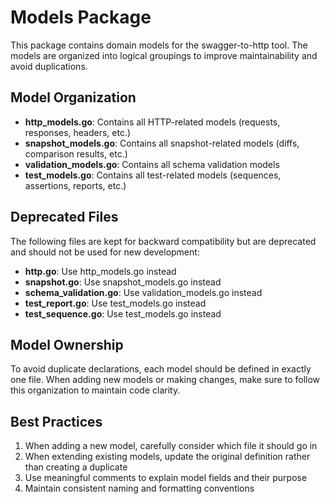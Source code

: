 # Models Package

This package contains domain models for the swagger-to-http tool. The models are organized into logical groupings to improve maintainability and avoid duplications.

## Model Organization

- **http_models.go**: Contains all HTTP-related models (requests, responses, headers, etc.)
- **snapshot_models.go**: Contains all snapshot-related models (diffs, comparison results, etc.)
- **validation_models.go**: Contains all schema validation models
- **test_models.go**: Contains all test-related models (sequences, assertions, reports, etc.)

## Deprecated Files

The following files are kept for backward compatibility but are deprecated and should not be used for new development:

- **http.go**: Use http_models.go instead
- **snapshot.go**: Use snapshot_models.go instead
- **schema_validation.go**: Use validation_models.go instead
- **test_report.go**: Use test_models.go instead
- **test_sequence.go**: Use test_models.go instead

## Model Ownership

To avoid duplicate declarations, each model should be defined in exactly one file. When adding new models or making changes, make sure to follow this organization to maintain code clarity.

## Best Practices

1. When adding a new model, carefully consider which file it should go in
2. When extending existing models, update the original definition rather than creating a duplicate
3. Use meaningful comments to explain model fields and their purpose
4. Maintain consistent naming and formatting conventions
